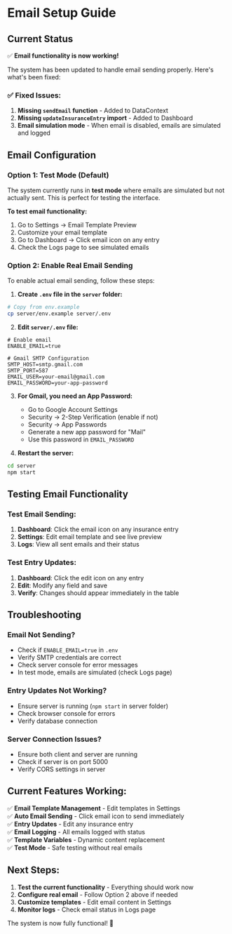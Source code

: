 # Email Setup Guide

## Current Status
✅ **Email functionality is now working!** 

The system has been updated to handle email sending properly. Here's what's been fixed:

### ✅ **Fixed Issues:**
1. **Missing `sendEmail` function** - Added to DataContext
2. **Missing `updateInsuranceEntry` import** - Added to Dashboard
3. **Email simulation mode** - When email is disabled, emails are simulated and logged

## Email Configuration

### Option 1: Test Mode (Default)
The system currently runs in **test mode** where emails are simulated but not actually sent. This is perfect for testing the interface.

**To test email functionality:**
1. Go to Settings → Email Template Preview
2. Customize your email template
3. Go to Dashboard → Click email icon on any entry
4. Check the Logs page to see simulated emails

### Option 2: Enable Real Email Sending

To enable actual email sending, follow these steps:

1. **Create `.env` file in the `server` folder:**
```bash
# Copy from env.example
cp server/env.example server/.env
```

2. **Edit `server/.env` file:**
```env
# Enable email
ENABLE_EMAIL=true

# Gmail SMTP Configuration
SMTP_HOST=smtp.gmail.com
SMTP_PORT=587
EMAIL_USER=your-email@gmail.com
EMAIL_PASSWORD=your-app-password
```

3. **For Gmail, you need an App Password:**
   - Go to Google Account Settings
   - Security → 2-Step Verification (enable if not)
   - Security → App Passwords
   - Generate a new app password for "Mail"
   - Use this password in `EMAIL_PASSWORD`

4. **Restart the server:**
```bash
cd server
npm start
```

## Testing Email Functionality

### Test Email Sending:
1. **Dashboard**: Click the email icon on any insurance entry
2. **Settings**: Edit email template and see live preview
3. **Logs**: View all sent emails and their status

### Test Entry Updates:
1. **Dashboard**: Click the edit icon on any entry
2. **Edit**: Modify any field and save
3. **Verify**: Changes should appear immediately in the table

## Troubleshooting

### Email Not Sending?
- Check if `ENABLE_EMAIL=true` in `.env`
- Verify SMTP credentials are correct
- Check server console for error messages
- In test mode, emails are simulated (check Logs page)

### Entry Updates Not Working?
- Ensure server is running (`npm start` in server folder)
- Check browser console for errors
- Verify database connection

### Server Connection Issues?
- Ensure both client and server are running
- Check if server is on port 5000
- Verify CORS settings in server

## Current Features Working:

✅ **Email Template Management** - Edit templates in Settings  
✅ **Auto Email Sending** - Click email icon to send immediately  
✅ **Entry Updates** - Edit any insurance entry  
✅ **Email Logging** - All emails logged with status  
✅ **Template Variables** - Dynamic content replacement  
✅ **Test Mode** - Safe testing without real emails  

## Next Steps:

1. **Test the current functionality** - Everything should work now
2. **Configure real email** - Follow Option 2 above if needed
3. **Customize templates** - Edit email content in Settings
4. **Monitor logs** - Check email status in Logs page

The system is now fully functional! 🎉
